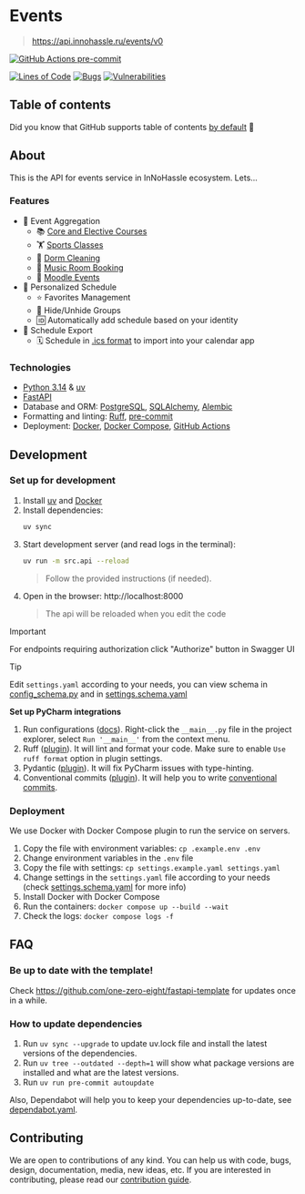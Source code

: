 # Events

> https://api.innohassle.ru/events/v0

[![GitHub Actions pre-commit](https://img.shields.io/github/actions/workflow/status/one-zero-eight/InNoHassle-Events/pre-commit.yaml?label=pre-commit)](https://github.com/one-zero-eight/InNoHassle-Events/actions)

[![Lines of Code](https://sonarcloud.io/api/project_badges/measure?project=one-zero-eight_InNoHassle-Events&metric=ncloc)](https://sonarcloud.io/summary/new_code?id=one-zero-eight_InNoHassle-Events)
[![Bugs](https://sonarcloud.io/api/project_badges/measure?project=one-zero-eight_InNoHassle-Events&metric=bugs)](https://sonarcloud.io/summary/new_code?id=one-zero-eight_InNoHassle-Events)
[![Vulnerabilities](https://sonarcloud.io/api/project_badges/measure?project=one-zero-eight_InNoHassle-Events&metric=vulnerabilities)](https://sonarcloud.io/summary/new_code?id=one-zero-eight_InNoHassle-Events)

## Table of contents

Did you know that GitHub supports table of
contents [by default](https://github.blog/changelog/2021-04-13-table-of-contents-support-in-markdown-files/) 🤔

## About

This is the API for events service in InNoHassle ecosystem. Lets...

### Features

- 📅 Event Aggregation
    - 📚 [Core and Elective Courses](https://eduwiki.innopolis.university/index.php/All:Schedule)
    - 🏋️ [Sports Classes](https://sport.innopolis.university)
    - 🧹 [Dorm Cleaning](https://hotel.innopolis.university/studentaccommodation/)
    - 🎵 [Music Room Booking](https://innohassle.ru/music-room)
    - 📖 [Moodle Events](https://moodle.innopolis.university/)
- 🌟 Personalized Schedule
    - ⭐ Favorites Management
    - 👀 Hide/Unhide Groups
    - 🆔 Automatically add schedule based on your identity
- 🔄 Schedule Export
    - 🗓️ Schedule in [.ics format](https://icalendar.org/) to import into your calendar app

### Technologies

- [Python 3.14](https://www.python.org/downloads/) & [uv](https://docs.astral.sh/uv/)
- [FastAPI](https://fastapi.tiangolo.com/)
- Database and ORM: [PostgreSQL](https://www.postgresql.org/), [SQLAlchemy](https://www.sqlalchemy.org/),
  [Alembic](https://alembic.sqlalchemy.org/en/latest/)
- Formatting and linting: [Ruff](https://docs.astral.sh/ruff/), [pre-commit](https://pre-commit.com/)
- Deployment: [Docker](https://www.docker.com/), [Docker Compose](https://docs.docker.com/compose/),
  [GitHub Actions](https://github.com/features/actions)

## Development

### Set up for development

1. Install [uv](https://docs.astral.sh/uv/) and [Docker](https://docs.docker.com/engine/install/)
2. Install dependencies:
   ```bash
   uv sync
   ```
3. Start development server (and read logs in the terminal):
   ```bash
   uv run -m src.api --reload
   ```
   > Follow the provided instructions (if needed).
4. Open in the browser: http://localhost:8000
   > The api will be reloaded when you edit the code

> [!IMPORTANT]
> For endpoints requiring authorization click "Authorize" button in Swagger UI

> [!TIP]
> Edit `settings.yaml` according to your needs, you can view schema in
> [config_schema.py](src/config_schema.py) and in [settings.schema.yaml](settings.schema.yaml)

**Set up PyCharm integrations**

1. Run configurations ([docs](https://www.jetbrains.com/help/pycharm/run-debug-configuration.html#createExplicitly)).
   Right-click the `__main__.py` file in the project explorer, select `Run '__main__'` from the context menu.
2. Ruff ([plugin](https://plugins.jetbrains.com/plugin/20574-ruff)).
   It will lint and format your code. Make sure to enable `Use ruff format` option in plugin settings.
3. Pydantic ([plugin](https://plugins.jetbrains.com/plugin/12861-pydantic)). It will fix PyCharm issues with
   type-hinting.
4. Conventional commits ([plugin](https://plugins.jetbrains.com/plugin/13389-conventional-commit)). It will help you
   to write [conventional commits](https://www.conventionalcommits.org/en/v1.0.0/).

### Deployment

We use Docker with Docker Compose plugin to run the service on servers.

1. Copy the file with environment variables: `cp .example.env .env`
2. Change environment variables in the `.env` file
3. Copy the file with settings: `cp settings.example.yaml settings.yaml`
4. Change settings in the `settings.yaml` file according to your needs
   (check [settings.schema.yaml](settings.schema.yaml) for more info)
5. Install Docker with Docker Compose
6. Run the containers: `docker compose up --build --wait`
7. Check the logs: `docker compose logs -f`

## FAQ

### Be up to date with the template!

Check https://github.com/one-zero-eight/fastapi-template for updates once in a while.

### How to update dependencies

1. Run `uv sync --upgrade` to update uv.lock file and install the latest versions of the dependencies.
2. Run `uv tree --outdated --depth=1` will show what package versions are installed and what are the latest versions.
3. Run `uv run pre-commit autoupdate`

Also, Dependabot will help you to keep your dependencies up-to-date, see [dependabot.yaml](.github/dependabot.yaml).

## Contributing

We are open to contributions of any kind.
You can help us with code, bugs, design, documentation, media, new ideas, etc.
If you are interested in contributing, please read
our [contribution guide](https://github.com/one-zero-eight/.github/blob/main/CONTRIBUTING.md).
